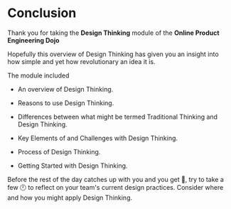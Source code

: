 # Conclusion

Thank you for taking the **Design Thinking** module of the **Online Product Engineering Dojo**

Hopefully this overview of Design Thinking has given you an insight into how simple and yet how revolutionary an idea it is.

The module included

- An overview of Design Thinking.

- Reasons to use Design Thinking.

- Differences between what might be termed Traditional Thinking and Design Thinking.

- Key Elements of and Challenges with Design Thinking.

- Process of Design Thinking.

- Getting Started with Design Thinking.

Before the rest of the day catches up with you and you get 💫, try to take a few 🕛 to reflect on your team's current design practices. Consider where and how you might apply Design Thinking.
